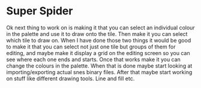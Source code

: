 # Super Spider
Ok next thing to work on is making it that you can select an individual colour
in the palette and use it to draw onto the tile. Then make it you can select
which tile to draw on.
When I have done those two things it would be good to make it that you can
select not just one tile but groups of them for editing, and maybe make it
display a grid on the editing screen so you can see where each one ends and
starts.
Once that works make it you can change the colours in the palette.
When that is done maybe start looking at importing/exporting actual snes binary
files.
After that maybe start working on stuff like different drawing tools. Line and
fill etc.